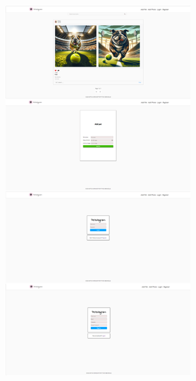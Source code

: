 ![Screenshot](205243.png)
![Screenshot](205323.png)
![Screenshot](205358.png)
![Screenshot](205425.png)
